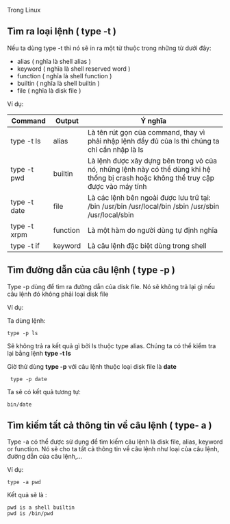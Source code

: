 Trong Linux 

## Tìm ra loại lệnh ( type -t )

Nếu ta dùng type -t thì nó sẽ in ra một từ thuộc trong những từ dưới đây:
 - alias ( nghĩa là shell alias )
 - keyword ( nghĩa là shell reserved word )
 - function ( nghĩa là shell function )
 - builtin ( nghĩa là shell builtin )
 - file ( nghĩa là disk file )

Ví dụ:

Command | Output | Ý nghĩa
--- | --- | ---
type -t ls | alias | Là tên rút gọn của command, thay vì phải nhập lệnh đầy đủ của ls thì chúng ta chỉ cần nhập là ls
type -t pwd | builtin | Là lệnh được xây dựng bên trong vỏ của nó, những lệnh này có thể dùng khi hệ thống bị crash hoặc không thể truy cập được vào máy tính
type -t date | file | Là các lệnh bên ngoài được lưu trữ tại: /bin /usr/bin /usr/local/bin /sbin /usr/sbin /usr/local/sbin
type -t xrpm | function | Là một hàm do người dùng tự định nghĩa
type -t if | keyword | Là câu lệnh đặc biệt dùng trong shell |

## Tìm đường dẫn của câu lệnh ( type -p )

Type -p dùng để tìm ra đường dẫn của disk file. Nó sẽ không trả lại gì nếu câu lệnh đó không phải loại disk file

Ví dụ:

Ta dùng lệnh:

`` type -p ls ``

Sẽ không trả ra kết quả gì bởi ls thuộc type alias. Chúng ta có thể kiểm tra lại bằng lệnh **type -t ls**

Giờ thử dùng **type -p** với câu lệnh thuộc loại disk file là **date**

`` type -p date``

Ta sẽ có kết quả tương tự:

``bin/date``

## Tìm kiếm tất cả thông tin về câu lệnh ( type- a )

Type -a có thể được sử dụng để tìm kiếm câu lệnh là disk file, alias, keyword or function. Nó sẽ cho ta tất cả thông tin về câu lệnh như loại của câu lệnh, đường dẫn của câu lệnh,...

Ví dụ:

`` type -a pwd ``

Kết quả sẽ là :

``` 
pwd is a shell builtin
pwd is /bin/pwd
```

